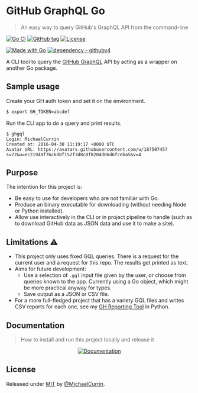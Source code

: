 # GitHub GraphQL Go
> An easy way to query GitHub's GraphQL API from the command-line

<!-- Badges generated with Badge Generator - https://michaelcurrin.github.io/badge-generator/ -->

[![Go CI](https://github.com/MichaelCurrin/github-gql-go/workflows/Go%20CI/badge.svg)](https://github.com/MichaelCurrin/github-gql-go/actions?query=workflow:"Go+CI")
[![GitHub tag](https://img.shields.io/github/tag/MichaelCurrin/github-gql-go?include_prereleases=&sort=semver)](https://github.com/MichaelCurrin/github-gql-go/releases/)
[![License](https://img.shields.io/badge/License-MIT-blue)](#license)

[![Made with Go](https://img.shields.io/github/go-mod/go-version/MichaelCurrin/github-gql-go?logo=go&logoColor=white)](https://golang.org)
[![dependency - githubv4](https://img.shields.io/badge/dependency-githubv4-blue)](https://pkg.go.dev/github.com/shurcooL/githubv4)


A CLI tool to query the [GitHub GraphQL](https://michaelcurrin.github.io/dev-resources/resources/version-control/github/graphql.html) API by acting as a wrapper on another Go package.


## Sample usage

Create your GH auth token and set it on the environment.

```sh
$ export GH_TOKEN=abcdef
```

Run the CLI app to do a query and print results.

```console
$ ghgql
Login: MichaelCurrin
Created at: 2016-04-30 11:19:17 +0000 UTC
Avatar URL: https://avatars.githubusercontent.com/u/18750745?s=72&u=ec21949f76c6d8f152f3d8c8f8204d86d6fceba5&v=4
```


## Purpose

The intention for this project is:

- Be easy to use for developers who are not familiar with Go.
- Produce an binary executable for downloading (without needing Node or Python installed).
- Allow use interactively in the CLI or in project pipeline to handle (such as to download GitHub data as JSON data and use it to make a site).


## Limitations ⚠️

- This project only uses fixed GQL queries. There is a request for the current user and a request for this repo. The results get printed as text.
- Aims for future development:
    - Use a selection of `.gql` input file given by the user, or choose from queries known to the app. Currently using a Go object, which might be more practical anyway for types.
    - Save output as a JSON or CSV file.
- For a more full-fledged project that has a variety GQL files and writes CSV reports for each one, see my [GH Reporting Tool](https://github.com/MichaelCurrin/github-reporting-py) in Python.


## Documentation
> How to install and run this project locally and release it

<div align="center">

[![Documentation](https://img.shields.io/badge/View-Documentation-blue?style=for-the-badge)](/docs/)

</div>


## License

Released under [MIT](/LICENSE) by [@MichaelCurrin](https://github.com/MichaelCurrin).
